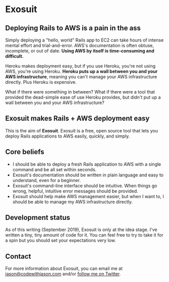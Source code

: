 # Exosuit

## Deploying Rails to AWS is a pain in the ass

Simply deploying a "hello, world" Rails app to EC2 can take hours of intense mental effort and trial-and-error. AWS's documentation is often obtuse, incomplete, or out of date. **Using AWS by itself is time-consuming and difficult.**

Heroku makes deployment easy, but if you use Heroku, you're not using AWS, you're using Heroku. **Heroku puts up a wall between you and your AWS infrastructure**, meaning you can't manage your AWS infrastructure directly. Plus Heroku is expensive.

What if there were something in between? What if there were a tool that provided the dead-simple ease of use Heroku provides, but didn't put up a wall between you and your AWS infrastructure?

## Exosuit makes Rails + AWS deployment easy

This is the aim of **Exosuit**. Exosuit is a free, open source tool that lets you deploy Rails applications to AWS easily, quickly, and simply.

## Core beliefs

- I should be able to deploy a fresh Rails application to AWS with a single command and be all set within seconds.
- Exosuit's documentation should be written in plain language and easy to understand, even for a beginner.
- Exosuit's command-line interface should be intuitive. When things go wrong, helpful, intuitive error messages should be provided.
- Exosuit should help make AWS management easier, but when I want to, I should be able to manage my AWS infrastructure directly.

## Development status

As of this writing (September 2019), Exosuit is only at the idea stage. I've written a tiny, tiny amount of code for it. You can feel free to try to take it for a spin but you should set your expectations very low.

## Contact

For more information about Exosuit, you can email me at jason@codewithjason.com and/or [follow me on Twitter](https://twitter.com/JasonSwett).
